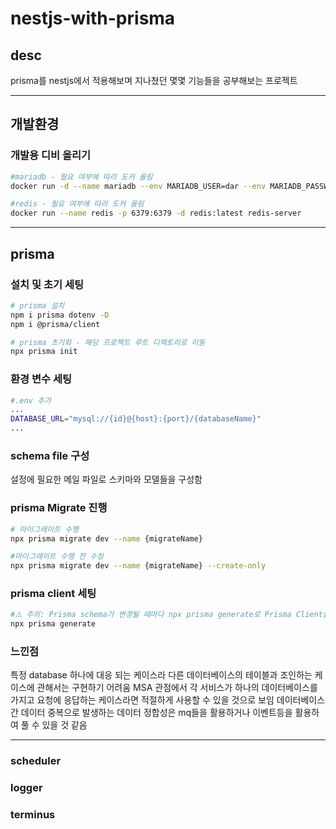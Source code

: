 # nestjs-with-prisma
## desc
prisma를 nestjs에서 적용해보며 지나쳤던 몇몇 기능들을 공부해보는 프로젝트

---
## 개발환경
### 개발용 디비 올리기
```bash
#mariadb - 필요 여부에 따라 도커 올림
docker run -d --name mariadb --env MARIADB_USER=dar --env MARIADB_PASSWORD=Asd1fgh2 --env MARIADB_ROOT_PASSWORD=Asd1fgh2 -p 3306:3306  mariadb:latest

#redis - 필요 여부에 따라 도커 올림
docker run --name redis -p 6379:6379 -d redis:latest redis-server
```

---
## prisma
### 설치 및 초기 세팅
```bash
# prisma 설치
npm i prisma dotenv -D
npm i @prisma/client

# prisma 초기화 - 해당 프로젝트 루트 디렉토리로 이동
npx prisma init
```
### 환경 변수 세팅
```bash
#.env 추가
...
DATABASE_URL="mysql://{id}@{host}:{port}/{databaseName}"
...
```
### schema file 구성
설정에 필요한 메일 파일로 스키마와 모델들을 구성함

### prisma Migrate 진행
```bash
# 마이그레이트 수행
npx prisma migrate dev --name {migrateName}

#마이그레이트 수행 전 수정
npx prisma migrate dev --name {migrateName} --create-only
```

### prisma client 세팅
```bash
#⚠️ 주의: Prisma schema가 변경될 때마다 npx prisma generate로 Prisma Client를 업데이트해줘야 한다!
npx prisma generate
```
### 느낀점
특정 database 하나에 대응 되는 케이스라 다른 데이터베이스의 테이블과 조인하는 케이스에 관해서는 구현하기 어려움
MSA 관점에서 각 서비스가 하나의 데이터베이스를 가지고 요청에 응답하는 케이스라면 적절하게 사용할 수 있을 것으로 보임
데이터베이스간 데이터 중복으로 발생하는 데이터 정합성은 mq들을 활용하거나 이벤트등을 활용하여 풀 수 있을 것 같음

---
### scheduler
### logger
### terminus